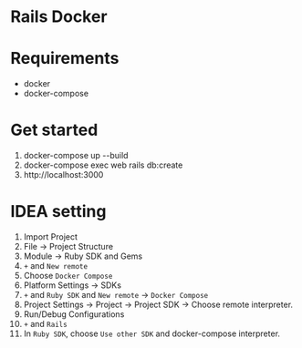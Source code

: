 # Rails Docker

# Requirements
- docker
- docker-compose

# Get started
1. docker-compose up --build
1. docker-compose exec web rails db:create
1. http://localhost:3000

# IDEA setting
1. Import Project
1. File -> Project Structure
1. Module -> Ruby SDK and Gems
1. `+` and `New remote`
1. Choose `Docker Compose`
1. Platform Settings -> SDKs
1. `+` and `Ruby SDK` and `New remote` -> `Docker Compose`
1. Project Settings -> Project -> Project SDK -> Choose remote interpreter.
1. Run/Debug Configurations
1. `+` and `Rails`
1. In `Ruby SDK`, choose `Use other SDK` and docker-compose interpreter.
